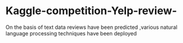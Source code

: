 # Kaggle-competition-Yelp-review-
On the basis of text data reviews have been predicted ,various natural language processing techniques have been deployed
